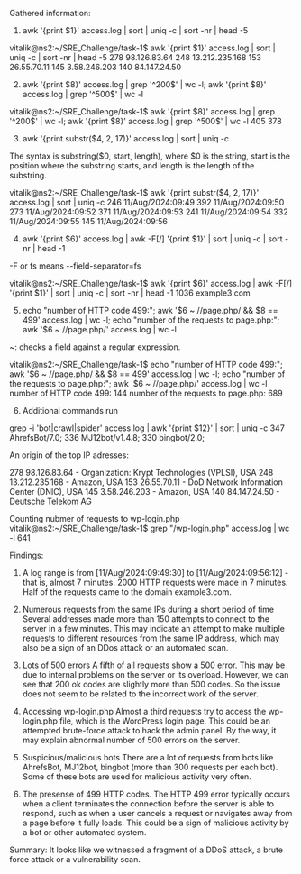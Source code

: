 Gathered information:

1. awk '{print $1}' access.log | sort | uniq -c | sort -nr | head -5

vitalik@ns2:~/SRE_Challenge/task-1$ awk '{print $1}' access.log | sort | uniq -c | sort -nr | head -5
    278 98.126.83.64
    248 13.212.235.168
    153 26.55.70.11
    145 3.58.246.203
    140 84.147.24.50

2. awk '{print $8}' access.log | grep '^200$' | wc -l; awk '{print $8}' access.log | grep '^500$' | wc -l

vitalik@ns2:~/SRE_Challenge/task-1$ awk '{print $8}' access.log | grep '^200$' | wc -l; awk '{print $8}' access.log | grep '^500$' | wc -l
405
378

3. awk '{print substr($4, 2, 17)}' access.log | sort | uniq -c

The syntax is substring($0, start, length), where $0 is the string, 
start is the position where the substring starts, and length is the length of the substring.

vitalik@ns2:~/SRE_Challenge/task-1$ awk '{print substr($4, 2, 17)}' access.log | sort | uniq -c
    246 11/Aug/2024:09:49
    392 11/Aug/2024:09:50
    273 11/Aug/2024:09:52
    371 11/Aug/2024:09:53
    241 11/Aug/2024:09:54
    332 11/Aug/2024:09:55
    145 11/Aug/2024:09:56

4. awk '{print $6}' access.log | awk -F[/] '{print $1}' | sort | uniq -c | sort -nr | head -1
 

-F or fs means --field-separator=fs

vitalik@ns2:~/SRE_Challenge/task-1$ awk '{print $6}' access.log | awk -F[/] '{print $1}' | sort | uniq -c | sort -nr | head -1
   1036 example3.com

5. echo "number of HTTP code 499:"; awk '$6 ~ /\/page\.php/ && $8 == 499' access.log | wc -l; echo "number of the requests to page.php:"; awk '$6 ~ /\/page\.php/' access.log | wc -l 

~: checks a field against a regular expression.

vitalik@ns2:~/SRE_Challenge/task-1$ echo "number of HTTP code 499:"; awk '$6 ~ /\/page\.php/ && $8 == 499' access.log | wc -l; echo "number of the requests to page.php:"; awk '$6 ~ /\/page\.php/' access.log | wc -l
number of HTTP code 499:
144
number of the requests to page.php:
689

6. Additional commands run

grep -i 'bot\|crawl\|spider' access.log | awk '{print $12}' | sort | uniq -c
    347 AhrefsBot/7.0;
    336 MJ12bot/v1.4.8;
    330 bingbot/2.0;

An origin of the top IP adresses:

 278 98.126.83.64 - Organization:   Krypt Technologies (VPLSI), USA
 248 13.212.235.168 - Amazon, USA
 153 26.55.70.11 - DoD Network Information Center (DNIC), USA
 145 3.58.246.203 - Amazon, USA
 140 84.147.24.50 - Deutsche Telekom AG

Counting nubmer of requests to wp-login.php
vitalik@ns2:~/SRE_Challenge/task-1$ grep "/wp-login.php" access.log | wc -l
641


Findings:

1. A log range is from [11/Aug/2024:09:49:30] to [11/Aug/2024:09:56:12] - that is, almost 7 minutes. 2000 HTTP requests were made in 7 minutes.
Half of the requests came to the domain example3.com.

2. Numerous requests from the same IPs during a short period of time
Several addresses made more than 150 attempts to connect to the server in a few minutes. This may indicate an attempt to make multiple requests to different resources from the same IP address, which may also be a sign of an DDos attack or an automated scan.

3. Lots of 500 errors
A fifth of all requests show a 500 error. This may be due to internal problems on the server or its overload. 
However, we can see that 200 ok codes are slightly more than 500 codes. So the issue does not seem to be related to the incorrect work of the server. 

4. Accessing wp-login.php
Almost a third requests try to access the wp-login.php file, which is the WordPress login page.
This could be an attempted brute-force attack to hack the admin panel. By the way, it may explain abnormal number of 500 errors on the server.

5. Suspicious/malicious bots
There are a lot of requests from bots like AhrefsBot, MJ12bot, bingbot (more than 300 requests per each bot). Some of these bots are used for malicious activity very often.

6. The presense of 499 HTTP codes.
The HTTP 499 error typically occurs when a client terminates the connection before the server is able to respond, such as when a user cancels a request or navigates away from a page before it fully loads.
This could be a sign of malicious activity by a bot or other automated system.

Summary:
It looks like we witnessed a fragment of a DDoS attack, a brute force attack or a vulnerability scan.

